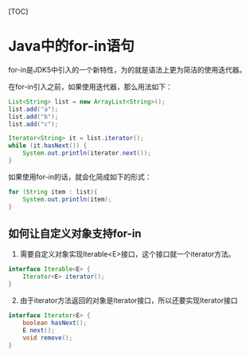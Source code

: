 [TOC]

# Java中的for-in语句

for-in是JDK5中引入的一个新特性，为的就是语法上更为简洁的使用迭代器。

在for-in引入之前，如果使用迭代器，那么用法如下：

```java
List<String> list = new ArrayList<String>();
list.add("a");
list.add("b");
list.add("c");

Iterator<String> it = list.iterator();
while (it.hasNext()) {
    System.out.println(iterator.next());
}
```

如果使用for-in的话，就会化简成如下的形式：

```java
for (String item : list){
    System.out.println(item);
}
```

## 如何让自定义对象支持for-in

1. 需要自定义对象实现Iterable\<E>接口，这个接口就一个iterator方法。

```java
interface Iterable<E> {
    Iterator<E> iterator();
}
```

2. 由于iterator方法返回的对象是Iterator接口，所以还要实现Iterator接口

```java
interface Iterator<E> {
    boolean hasNext();
    E next();
    void remove();
}
```
